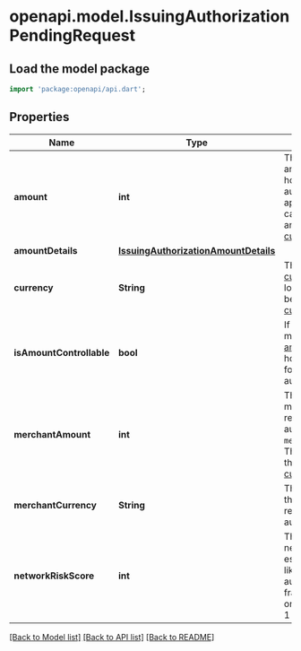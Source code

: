 # openapi.model.IssuingAuthorizationPendingRequest

## Load the model package
```dart
import 'package:openapi/api.dart';
```

## Properties
Name | Type | Description | Notes
------------ | ------------- | ------------- | -------------
**amount** | **int** | The additional amount Stripe will hold if the authorization is approved, in the card's [currency](https://stripe.com/docs/api#issuing_authorization_object-pending-request-currency) and in the [smallest currency unit](https://stripe.com/docs/currencies#zero-decimal). | 
**amountDetails** | [**IssuingAuthorizationAmountDetails**](IssuingAuthorizationAmountDetails.md) |  | [optional] 
**currency** | **String** | Three-letter [ISO currency code](https://www.iso.org/iso-4217-currency-codes.html), in lowercase. Must be a [supported currency](https://stripe.com/docs/currencies). | 
**isAmountControllable** | **bool** | If set `true`, you may provide [amount](https://stripe.com/docs/api/issuing/authorizations/approve#approve_issuing_authorization-amount) to control how much to hold for the authorization. | 
**merchantAmount** | **int** | The amount the merchant is requesting to be authorized in the `merchant_currency`. The amount is in the [smallest currency unit](https://stripe.com/docs/currencies#zero-decimal). | 
**merchantCurrency** | **String** | The local currency the merchant is requesting to authorize. | 
**networkRiskScore** | **int** | The card network's estimate of the likelihood that an authorization is fraudulent. Takes on values between 1 and 99. | [optional] 

[[Back to Model list]](../README.md#documentation-for-models) [[Back to API list]](../README.md#documentation-for-api-endpoints) [[Back to README]](../README.md)


